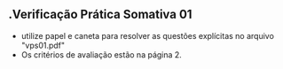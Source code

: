 .Verificação Prática Somativa 01
-------------
- utilize papel e caneta para resolver as questões explícitas no arquivo "vps01.pdf"
- Os critérios de avaliação estão na página 2.